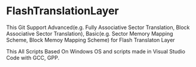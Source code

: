 # FlashTranslationLayer
This Git Support Advanced(e.g. Fully Associative Sector Translation, Block Associative Sector Translation), Basic(e.g. Sector Memory Mapping Scheme, Block Memoy Mapping Scheme) for Flash Translaton Layer



This All Scripts Based On Windows OS and scripts made in Visual Studio Code with GCC, GPP.
